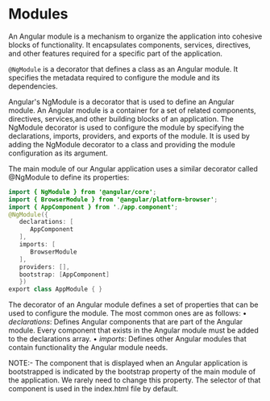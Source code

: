 # Modules

An Angular module is a mechanism to organize the application into cohesive blocks of functionality. It encapsulates components, services, directives, and other features required for a specific part of the application.

`@NgModule` is a decorator that defines a class as an Angular module. It specifies the metadata required to configure the module and its dependencies.

Angular's NgModule is a decorator that is used to define an Angular module. An Angular module is a container for a set of related components, directives, services,and other building blocks of an application. The NgModule decorator is used to configure the module by specifying the declarations, imports, providers, and exports of the module. It is used by adding the NgModule decorator to a class and providing the module configuration as its argument.

The main module of our Angular application uses a similar decorator called @NgModule
to define its properties:

```java
import { NgModule } from '@angular/core';
import { BrowserModule } from '@angular/platform-browser';
import { AppComponent } from './app.component';
@NgModule({
   declarations: [
      AppComponent
   ],
   imports: [
      BrowserModule
   ],
   providers: [],
   bootstrap: [AppComponent]
   })
export class AppModule { }
```

The decorator of an Angular module defines a set of properties that can be used to
configure the module. The most common ones are as follows:
• *declarations*: Defines Angular components that are part of the Angular
module. Every component that exists in the Angular module must be added to the
declarations array.
• *imports*: Defines other Angular modules that contain functionality the Angular
module needs.

NOTE:- The component that is displayed when an Angular application is bootstrapped is indicated by the bootstrap property of the main module of the application. We rarely need to change this property. The selector of that component is used in the index.html file by default.
